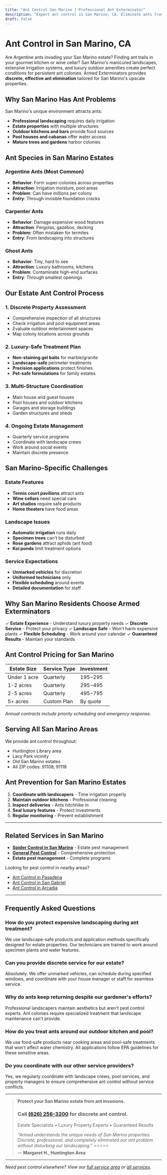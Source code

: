 ```yaml
---
title: "Ant Control San Marino | Professional Ant Exterminator"
description: "Expert ant control in San Marino, CA. Eliminate ants from luxury estates. Discrete service, landscape-safe treatments. Licensed. Call (626) 256-3200."
draft: false
---
```


# Ant Control in San Marino, CA

Are Argentine ants invading your San Marino estate? Finding ant trails in your gourmet kitchen or wine cellar? San Marino's manicured landscapes, extensive irrigation systems, and luxury outdoor amenities create perfect conditions for persistent ant colonies. Armed Exterminators provides **discrete, effective ant elimination** tailored for San Marino's upscale properties.

## Why San Marino Has Ant Problems

San Marino's unique environment attracts ants:
- **Professional landscaping** requires daily irrigation
- **Estate properties** with multiple structures
- **Outdoor kitchens and bars** provide food sources
- **Pool houses and cabanas** offer water access
- **Mature trees and gardens** harbor colonies

## Ant Species in San Marino Estates

### Argentine Ants (Most Common)
- **Behavior**: Form super-colonies across properties
- **Attraction**: Irrigation moisture, pool areas
- **Problem**: Can have millions per colony
- **Entry**: Through invisible foundation cracks

### Carpenter Ants
- **Behavior**: Damage expensive wood features
- **Attraction**: Pergolas, gazebos, decking
- **Problem**: Often mistaken for termites
- **Entry**: From landscaping into structures

### Ghost Ants
- **Behavior**: Tiny, hard to see
- **Attraction**: Luxury bathrooms, kitchens
- **Problem**: Contaminate high-end surfaces
- **Entry**: Through smallest openings

## Our Estate Ant Control Process

### 1. Discrete Property Assessment
- Comprehensive inspection of all structures
- Check irrigation and pool equipment areas
- Evaluate outdoor entertainment spaces
- Map colony locations across grounds

### 2. Luxury-Safe Treatment Plan
- **Non-staining gel baits** for marble/granite
- **Landscape-safe** perimeter treatments
- **Precision applications** protect finishes
- **Pet-safe formulations** for family estates

### 3. Multi-Structure Coordination
- Main house and guest houses
- Pool houses and outdoor kitchens
- Garages and storage buildings
- Garden structures and sheds

### 4. Ongoing Estate Management
- Quarterly service programs
- Coordinate with landscape crews
- Work around social events
- Maintain discrete presence

## San Marino-Specific Challenges

### Estate Features
- **Tennis court pavilions** attract ants
- **Wine cellars** need special care
- **Art studios** require safe products
- **Home theaters** have food areas

### Landscape Issues
- **Automatic irrigation** runs daily
- **Specimen trees** can't be disturbed
- **Rose gardens** attract aphids (ant food)
- **Koi ponds** limit treatment options

### Service Expectations
- **Unmarked vehicles** for discretion
- **Uniformed technicians** only
- **Flexible scheduling** around events
- **Detailed documentation** for staff

## Why San Marino Residents Choose Armed Exterminators

✓ **Estate Experience** - Understand luxury property needs
✓ **Discrete Service** - Protect your privacy
✓ **Landscape Safe** - Won't harm expensive plants
✓ **Flexible Scheduling** - Work around your calendar
✓ **Guaranteed Results** - Maintain your standards

## Ant Control Pricing for San Marino

| Estate Size | Service Type | Investment |
|-------------|--------------|------------|
| Under 1 acre | Quarterly | $195-$295 |
| 1-2 acres | Quarterly | $295-$495 |
| 2-5 acres | Quarterly | $495-$795 |
| 5+ acres | Custom Plan | By quote |

*Annual contracts include priority scheduling and emergency response.*

## Serving All San Marino Areas

We provide ant control throughout:
- Huntington Library area
- Lacy Park vicinity
- Old San Marino estates
- All ZIP codes: 91108, 91118

## Ant Prevention for San Marino Estates

1. **Coordinate with landscapers** - Time irrigation properly
2. **Maintain outdoor kitchens** - Professional cleaning
3. **Inspect deliveries** - Ants hitchhike in
4. **Seal luxury features** - Protect investments
5. **Regular monitoring** - Prevent establishment

---

## Related Services in San Marino

- **[Spider Control in San Marino](/spider-control-san-marino/)** - Estate pest management
- **[General Pest Control](/locations/san-marino/)** - Comprehensive protection
- **Estate pest management** - Complete programs

Looking for pest control in nearby areas?
- [Ant Control in Pasadena](/ant-control-pasadena/)
- [Ant Control in San Gabriel](/ant-control-san-gabriel/)
- [Ant Control in Arcadia](/ant-control-arcadia/)

---

## Frequently Asked Questions

### How do you protect expensive landscaping during ant treatment?
We use landscape-safe products and application methods specifically designed for estate properties. Our technicians are trained to work around specimen plants and water features.

### Can you provide discrete service for our estate?
Absolutely. We offer unmarked vehicles, can schedule during specified windows, and coordinate with your house manager or staff for seamless service.

### Why do ants keep returning despite our gardener's efforts?
Professional landscapers maintain aesthetics but aren't pest control experts. Ant colonies require specialized treatment that landscape maintenance can't provide.

### How do you treat ants around our outdoor kitchen and pool?
We use food-safe products near cooking areas and pool-safe treatments that won't affect water chemistry. All applications follow EPA guidelines for these sensitive areas.

### Do you coordinate with our other service providers?
Yes, we regularly coordinate with landscape crews, pool services, and property managers to ensure comprehensive ant control without service conflicts.

---

> **Protect your San Marino estate from ant invasions.**  
> ### Call [(626) 256-3200](tel:6262563200) for discrete ant control.  
> Estate Specialists • Luxury Property Experts • Guaranteed Results  
> 
> *"Armed understands the unique needs of San Marino properties. Discrete, professional, and completely eliminated our ant problem without disturbing our landscaping."* ⭐⭐⭐⭐⭐  
> — **Margaret H., Huntington Area**

---

*Need pest control elsewhere? View our [full service area](/locations/) or [all services](/services/).*
